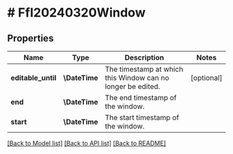 # # FfI20240320Window

## Properties

Name | Type | Description | Notes
------------ | ------------- | ------------- | -------------
**editable_until** | **\DateTime** | The timestamp at which this Window can no longer be edited. | [optional]
**end** | **\DateTime** | The end timestamp of the window. |
**start** | **\DateTime** | The start timestamp of the window. |

[[Back to Model list]](../../README.md#models) [[Back to API list]](../../README.md#endpoints) [[Back to README]](../../README.md)
